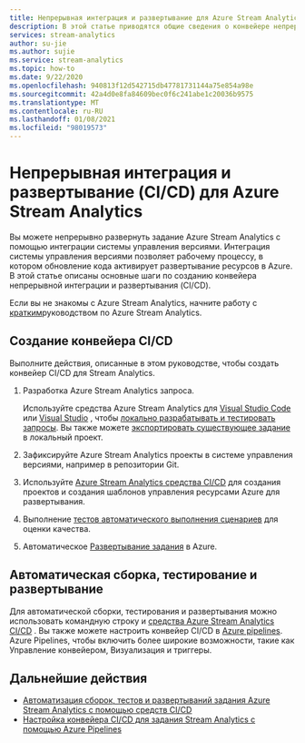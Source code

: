 ```yaml
---
title: Непрерывная интеграция и развертывание для Azure Stream Analytics
description: В этой статье приводятся общие сведения о конвейере непрерывной интеграции и развертывания (CI/CD) для Azure Stream Analytics.
services: stream-analytics
author: su-jie
ms.author: sujie
ms.service: stream-analytics
ms.topic: how-to
ms.date: 9/22/2020
ms.openlocfilehash: 940813f12d542715db47781731144a75e854a98e
ms.sourcegitcommit: 42a4d0e8fa84609bec0f6c241abe1c20036b9575
ms.translationtype: MT
ms.contentlocale: ru-RU
ms.lasthandoff: 01/08/2021
ms.locfileid: "98019573"
---
```

# <a name="continuous-integration-and-deployment-cicd-for-azure-stream-analytics"></a>Непрерывная интеграция и развертывание (CI/CD) для Azure Stream Analytics

Вы можете непрерывно развернуть задание Azure Stream Analytics с помощью интеграции системы управления версиями. Интеграция системы управления версиями позволяет рабочему процессу, в котором обновление кода активирует развертывание ресурсов в Azure. В этой статье описаны основные шаги по созданию конвейера непрерывной интеграции и развертывания (CI/CD).

Если вы не знакомы с Azure Stream Analytics, начните работу с [кратким](stream-analytics-quick-create-portal.md)руководством по Azure Stream Analytics.

## <a name="create-a-cicd-pipeline"></a>Создание конвейера CI/CD

Выполните действия, описанные в этом руководстве, чтобы создать конвейер CI/CD для Stream Analytics.

1. Разработка Azure Stream Analytics запроса.

   Используйте средства Azure Stream Analytics для [Visual Studio Code](./quick-create-visual-studio-code.md) или [Visual Studio](stream-analytics-quick-create-vs.md) , чтобы [локально разрабатывать и тестировать запросы](develop-locally.md). Вы также можете [экспортировать существующее задание](visual-studio-code-explore-jobs.md#export-a-job-to-a-local-project) в локальный проект.

2. Зафиксируйте Azure Stream Analytics проекты в системе управления версиями, например в репозитории Git.

3. Используйте [Azure Stream Analytics средства CI/CD](cicd-tools.md) для создания проектов и создания шаблонов управления ресурсами Azure для развертывания.

4. Выполнение [тестов автоматического выполнения сценариев](cicd-tools.md#automated-test) для оценки качества.

5. Автоматическое [Развертывание задания](cicd-tools.md#deploy-to-azure) в Azure.

## <a name="auto-build-test-and-deploy"></a>Автоматическая сборка, тестирование и развертывание

Для автоматической сборки, тестирования и развертывания можно использовать командную строку и [средства Azure Stream Analytics CI/CD](cicd-tools.md) . Вы также можете настроить конвейер CI/CD в [Azure pipelines](set-up-cicd-pipeline.md). Azure Pipelines, чтобы включить более широкие возможности, такие как Управление конвейером, Визуализация и триггеры.

## <a name="next-steps"></a>Дальнейшие действия

* [Автоматизация сборок, тестов и развертываний задания Azure Stream Analytics с помощью средств CI/CD](cicd-tools.md)
* [Настройка конвейера CI/CD для задания Stream Analytics с помощью Azure Pipelines](set-up-cicd-pipeline.md)